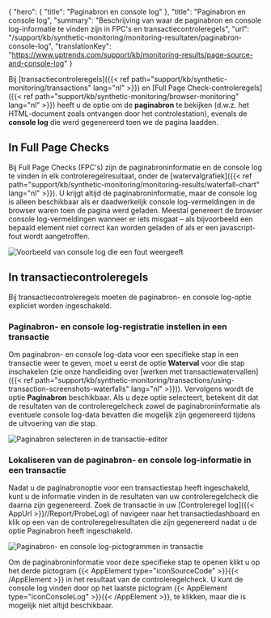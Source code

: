 {
  "hero": {
    "title": "Paginabron en console log"
  },
  "title": "Paginabron en console log",
  "summary": "Beschrijving van waar de paginabron en console log-informatie te vinden zijn in FPC's en transactiecontroleregels",
  "url": "/support/kb/synthetic-monitoring/monitoring-resultaten/paginabron-console-log",
  "translationKey": "https://www.uptrends.com/support/kb/monitoring-results/page-source-and-console-log"
}

Bij [transactiecontroleregels]({{< ref path="support/kb/synthetic-monitoring/transactions" lang="nl" >}}) en [Full Page Check-controleregels]({{< ref path="support/kb/synthetic-monitoring/browser-monitoring" lang="nl" >}}) heeft u de optie om de **paginabron** te bekijken (d.w.z. het HTML-document zoals ontvangen door het controlestation), evenals de **console log** die werd gegenereerd toen we de pagina laadden. 


## In Full Page Checks

Bij Full Page Checks (FPC's) zijn de paginabroninformatie en de console log te vinden in elk controleregelresultaat, onder de [watervalgrafiek]({{< ref path="support/kb/synthetic-monitoring/monitoring-results/waterfall-chart" lang="nl" >}}). U krijgt altijd de paginabroninformatie, maar de console log is alleen beschikbaar als er daadwerkelijk console log-vermeldingen in de browser waren toen de pagina werd geladen. Meestal genereert de browser console log-vermeldingen wanneer er iets misgaat – als bijvoorbeeld een bepaald element niet correct kan worden geladen of als er een javascript-fout wordt aangetroffen. 

![Voorbeeld van console log die een fout weergeeft](/img/content/scr-pagesource-consolelog.min.png)

## In transactiecontroleregels

Bij transactiecontroleregels moeten de paginabron- en console log-optie expliciet worden ingeschakeld. 
### Paginabron- en console log-registratie instellen in een transactie

Om paginabron- en console log-data voor een specifieke stap in een transactie weer te geven, moet u eerst de optie **Waterval** voor die stap inschakelen (zie onze handleiding over [werken met transactiewatervallen]({{< ref path="support/kb/synthetic-monitoring/transactions/using-transaction-screenshots-waterfalls" lang="nl" >}})). Vervolgens wordt de optie **Paginabron** beschikbaar. Als u deze optie selecteert, betekent dit dat de resultaten van de controleregelcheck zowel de paginabroninformatie als eventuele console log-data bevatten die mogelijk zijn gegenereerd tijdens de uitvoering van die stap. 

![Paginabron selecteren in de transactie-editor](/img/content/scr-pagesource-in-transactions.min.png)

### Lokaliseren van de paginabron- en console log-informatie in een transactie

Nadat u de paginabronoptie voor een transactiestap heeft ingeschakeld, kunt u de informatie vinden in de resultaten van uw controleregelcheck die daarna zijn gegenereerd. Zoek de transactie in uw [Controleregel log]({{< AppUrl >}}//Report/ProbeLog) of navigeer naar het transactiedashboard en klik op een van de controleregelresultaten die zijn gegenereerd nadat u de optie Paginabron heeft ingeschakeld. 


![Paginabron- en console log-pictogrammen in transactie](/img/content/scr-pagesource-icons-transaction.min.png)

Om de paginabroninformatie voor deze specifieke stap te openen klikt u op het derde pictogram {{< AppElement type="iconSourceCode" >}}{{< /AppElement >}} in het resultaat van de controleregelcheck. U kunt de console log vinden door op het laatste pictogram {{< AppElement type="iconConsoleLog" >}}{{< /AppElement >}}, te klikken, maar die is mogelijk niet altijd beschikbaar.

